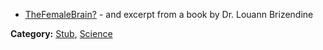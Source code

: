 <div id="wikitext">

<div class="vspace">

</div>

-   <span
    class="wikiword">[TheFemaleBrain](http://wiki.tamouse.org?n=Main.TheFemaleBrain?action=edit)[?](http://wiki.tamouse.org?n=Main.TheFemaleBrain?action=edit)</span> -
    and excerpt from a book by Dr. Louann Brizendine

<span class="frame lfloat"> **Category:**
[Stub](http://wiki.tamouse.org?n=Category.Stub),
[Science](http://wiki.tamouse.org?n=Category.Science)</span>

</div>
